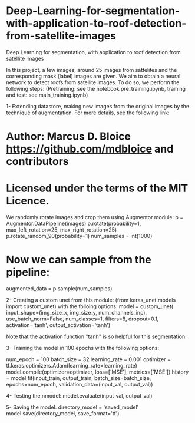 # Deep-Learning-for-segmentation-with-application-to-roof-detection-from-satellite-images
Deep Learning for segmentation, with application to roof detection from satellite images

In this project, a few images, around 25 images from sattelites and the corresponding mask (label) images are given. We aim to obtain a neural network to detect roofs from satellite images. To do so, we perform the following steps: (Pretraining: see the notebook pre_training.ipynb, training and test: see main_training.ipynb)

1- Extending datastore, making new images from the original images by the technique of augmentation. For more details, see the following link:
# Author: Marcus D. Bloice <https://github.com/mdbloice> and contributors
# Licensed under the terms of the MIT Licence.

We randomly rotate images and crop them using Augmentor module:
p = Augmentor.DataPipeline(images)
p.rotate(probability=1, max_left_rotation=25, max_right_rotation=25)
p.rotate_random_90(probability=1)
num_samples = int(1000)
# Now we can sample from the pipeline:
augmented_data = p.sample(num_samples)

2- Creating a custom unet from this module: (from keras_unet.models import custom_unet) with the folloing options:
model = custom_unet(
    input_shape=(img_size_x, img_size_y, num_channels_inp),
    use_batch_norm=False,
    num_classes=1,
    filters=8,
    dropout=0.1,
    activation='tanh',
    output_activation='tanh')

Note that the activation function "tanh" is so helpful for this segmentation.  

3- Training the model in 100 epochs with the following options:

num_epoch = 100
batch_size = 32
learning_rate = 0.001
optimizer = tf.keras.optimizers.Adam(learning_rate=learning_rate)
model.compile(optimizer=optimizer, loss=['MSE'], metrics=['MSE'])
history = model.fit(input_train, output_train, batch_size=batch_size, epochs=num_epoch,
 validation_data=(input_val, output_val))
 
4- Testing the nmodel: 
model.evaluate(input_val, output_val)

5- Saving the model:
directory_model = 'saved_model'
model.save(directory_model, save_format='tf')

